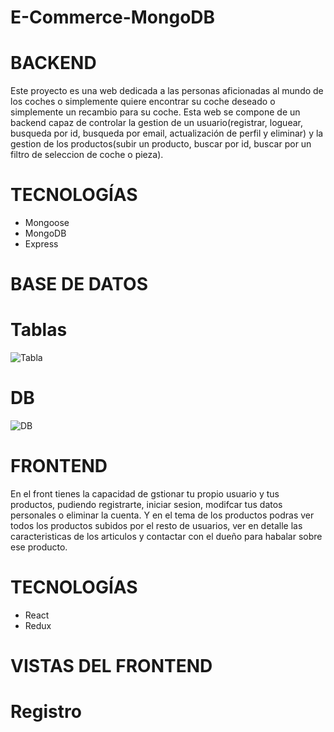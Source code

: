 # E-Commerce-MongoDB

# BACKEND
Este proyecto es una web dedicada a las personas aficionadas al mundo de los coches o simplemente quiere encontrar su coche deseado o simplemente un recambio para su coche.
Esta web se compone de un backend capaz de controlar la gestion de un usuario(registrar, loguear, busqueda por id, busqueda por email, actualización de perfil y eliminar) y la gestion de los productos(subir un producto, buscar por id, buscar por un filtro de seleccion de coche o pieza).

# TECNOLOGÍAS
  - Mongoose
  - MongoDB
  - Express
  
# BASE DE DATOS
  # Tablas
  ![Tabla](https://user-images.githubusercontent.com/65704344/106328904-dc856e00-6280-11eb-8020-81e07a208a80.jpg)
  
  # DB
  ![DB](https://user-images.githubusercontent.com/65704344/106329209-5a497980-6281-11eb-9838-335d43623e6c.jpg)

# FRONTEND
En el front tienes la capacidad de gstionar tu propio usuario y tus productos, pudiendo registrarte, iniciar sesion, modifcar tus datos personales o eliminar la cuenta. Y en el tema de los productos podras ver todos los productos subidos por el resto de usuarios, ver en detalle las caracteristicas de los articulos y contactar con el dueño para habalar sobre ese producto.

# TECNOLOGÍAS
  - React
  - Redux
  
  # VISTAS DEL FRONTEND
  # Registro
  
